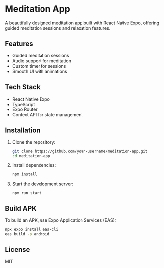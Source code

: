 # Meditation App

A beautifully designed meditation app built with React Native Expo, offering guided meditation sessions and relaxation features.

## Features

- Guided meditation sessions
- Audio support for meditation
- Custom timer for sessions
- Smooth UI with animations

## Tech Stack

- React Native Expo
- TypeScript
- Expo Router
- Context API for state management

## Installation

1. Clone the repository:
   ```sh
   git clone https://github.com/your-username/meditation-app.git
   cd meditation-app
   ```
2. Install dependencies:
   ```sh
   npm install
   ```
3. Start the development server:
   ```sh
   npm run start
   ```

## Build APK

To build an APK, use Expo Application Services (EAS):

```sh
npx expo install eas-cli
eas build -p android
```

## License

MIT
